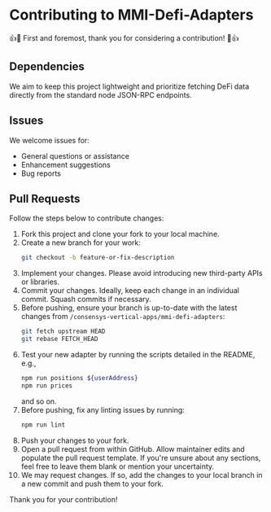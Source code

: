 # Contributing to MMI-Defi-Adapters

👍🎉 First and foremost, thank you for considering a contribution! 🎉👍

## Dependencies

We aim to keep this project lightweight and prioritize fetching DeFi data directly from the standard node JSON-RPC endpoints.

## Issues

We welcome issues for:

- General questions or assistance
- Enhancement suggestions
- Bug reports

## Pull Requests

Follow the steps below to contribute changes:

1. Fork this project and clone your fork to your local machine.
2. Create a new branch for your work:
   ```bash
   git checkout -b feature-or-fix-description
   ```
3. Implement your changes. Please avoid introducing new third-party APIs or libraries.
4. Commit your changes. Ideally, keep each change in an individual commit. Squash commits if necessary.
5. Before pushing, ensure your branch is up-to-date with the latest changes from `/consensys-vertical-apps/mmi-defi-adapters`:
   ```bash
   git fetch upstream HEAD
   git rebase FETCH_HEAD
   ```
6. Test your new adapter by running the scripts detailed in the README, e.g.,
   ```bash
   npm run positions ${userAddress}
   npm run prices
   ```
   and so on.
7. Before pushing, fix any linting issues by running:
   ```bash
   npm run lint
   ```
8. Push your changes to your fork.
9. Open a pull request from within GitHub. Allow maintainer edits and populate the pull request template. If you're unsure about any sections, feel free to leave them blank or mention your uncertainty.
10. We may request changes. If so, add the changes to your local branch in a new commit and push them to your fork.

Thank you for your contribution!
